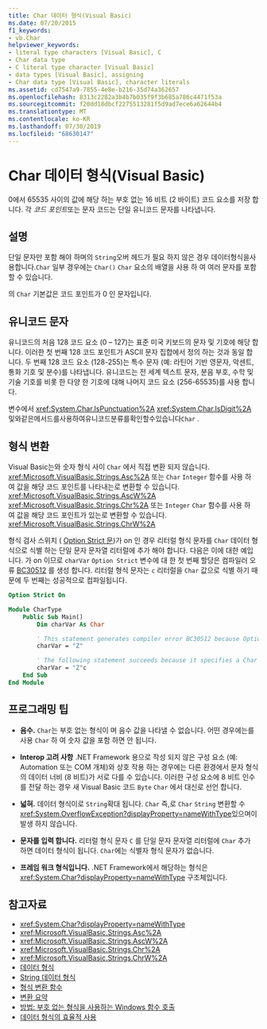 ```yaml
---
title: Char 데이터 형식(Visual Basic)
ms.date: 07/20/2015
f1_keywords:
- vb.Char
helpviewer_keywords:
- literal type characters [Visual Basic], C
- Char data type
- C literal type character [Visual Basic]
- data types [Visual Basic], assigning
- Char data type [Visual Basic], character literals
ms.assetid: cd7547a9-7855-4e8e-b216-35d74a362657
ms.openlocfilehash: 8313c2282a3b4b7b035f9f3b685a786c4471f53a
ms.sourcegitcommit: f20dd18dbcf2275513281f5d9ad7ece6a62644b4
ms.translationtype: MT
ms.contentlocale: ko-KR
ms.lasthandoff: 07/30/2019
ms.locfileid: "68630147"
---
```

# <a name="char-data-type-visual-basic"></a>Char 데이터 형식(Visual Basic)

0에서 65535 사이의 값에 해당 하는 부호 없는 16 비트 (2 바이트) 코드 요소를 저장 합니다. 각 *코드 포인트*또는 문자 코드는 단일 유니코드 문자를 나타냅니다.

## <a name="remarks"></a>설명

단일 문자만 포함 해야 하며의 `String`오버 헤드가 필요 하지 않은 경우 데이터형식을사용합니다.`Char` 일부 경우에는 `Char()` `Char` 요소의 배열을 사용 하 여 여러 문자를 포함할 수 있습니다.

의 `Char` 기본값은 코드 포인트가 0 인 문자입니다.

## <a name="unicode-characters"></a>유니코드 문자

유니코드의 처음 128 코드 요소 (0 – 127)는 표준 미국 키보드의 문자 및 기호에 해당 합니다. 이러한 첫 번째 128 코드 포인트가 ASCII 문자 집합에서 정의 하는 것과 동일 합니다. 두 번째 128 코드 요소 (128-255)는 특수 문자 (예: 라틴어 기반 영문자, 악센트, 통화 기호 및 분수)를 나타냅니다. 유니코드는 전 세계 텍스트 문자, 분음 부호, 수학 및 기술 기호를 비롯 한 다양 한 기호에 대해 나머지 코드 요소 (256-65535)를 사용 합니다.

변수에서 <xref:System.Char.IsPunctuation%2A> <xref:System.Char.IsDigit%2A> 및와같은메서드를사용하여유니코드분류를확인할수있습니다`Char` .

## <a name="type-conversions"></a>형식 변환

Visual Basic는와 숫자 형식 사이 `Char` 에서 직접 변환 되지 않습니다. <xref:Microsoft.VisualBasic.Strings.Asc%2A> 또는 `Char` `Integer` 함수를 사용 하 여 값을 해당 코드 포인트를 나타내는로 변환할 수 있습니다. <xref:Microsoft.VisualBasic.Strings.AscW%2A> <xref:Microsoft.VisualBasic.Strings.Chr%2A> 또는 `Integer` `Char` 함수를 사용 하 여 값을 해당 코드 포인트가 있는로 변환할 수 있습니다. <xref:Microsoft.VisualBasic.Strings.ChrW%2A>

형식 검사 스위치 ( [Option Strict 문](../../../visual-basic/language-reference/statements/option-strict-statement.md))가 on 인 경우 리터럴 형식 문자를 `Char` 데이터 형식으로 식별 하는 단일 문자 문자열 리터럴에 추가 해야 합니다. 다음은 이에 대한 예입니다. 가 on 이므로 `charVar` `Option Strict` 변수에 대 한 첫 번째 할당은 컴파일러 오류 [BC30512](../../misc/bc30512.md) 를 생성 합니다. 리터럴 형식 문자는 `c` 리터럴을 `Char` 값으로 식별 하기 때문에 두 번째는 성공적으로 컴파일됩니다.

```vb
Option Strict On

Module CharType
    Public Sub Main()
        Dim charVar As Char

        ' This statement generates compiler error BC30512 because Option Strict is On.  
        charVar = "Z"  

        ' The following statement succeeds because it specifies a Char literal.  
        charVar = "Z"c
    End Sub
End Module
```

## <a name="programming-tips"></a>프로그래밍 팁

- **음수.** `Char`는 부호 없는 형식이 며 음수 값을 나타낼 수 없습니다. 어떤 경우에는를 사용 `Char` 하 여 숫자 값을 포함 하면 안 됩니다.

- **Interop 고려 사항** .NET Framework 용으로 작성 되지 않은 구성 요소 (예: Automation 또는 COM 개체)와 상호 작용 하는 경우에는 다른 환경에서 문자 형식의 데이터 너비 (8 비트)가 서로 다를 수 있습니다. 이러한 구성 요소에 8 비트 인수를 전달 하는 경우 새 Visual Basic 코드 `Byte` `Char` 에서 대신로 선언 합니다.

- **넓혀.** 데이터 형식이로 `String`확대 됩니다. `Char` 즉,로 `Char` `String` 변환할 수 <xref:System.OverflowException?displayProperty=nameWithType>있으며이 발생 하지 않습니다.

- **문자를 입력 합니다.** 리터럴 형식 문자 `C` 를 단일 문자 문자열 리터럴에 `Char` 추가 하면 데이터 형식이 됩니다. `Char`에는 식별자 형식 문자가 없습니다.

- **프레임 워크 형식입니다.** .NET Framework에서 해당하는 형식은 <xref:System.Char?displayProperty=nameWithType> 구조체입니다.

## <a name="see-also"></a>참고자료

- <xref:System.Char?displayProperty=nameWithType>
- <xref:Microsoft.VisualBasic.Strings.Asc%2A>
- <xref:Microsoft.VisualBasic.Strings.AscW%2A>
- <xref:Microsoft.VisualBasic.Strings.Chr%2A>
- <xref:Microsoft.VisualBasic.Strings.ChrW%2A>
- [데이터 형식](../../../visual-basic/language-reference/data-types/index.md)
- [String 데이터 형식](../../../visual-basic/language-reference/data-types/string-data-type.md)
- [형식 변환 함수](../../../visual-basic/language-reference/functions/type-conversion-functions.md)
- [변환 요약](../../../visual-basic/language-reference/keywords/conversion-summary.md)
- [방법: 부호 없는 형식을 사용하는 Windows 함수 호출](../../../visual-basic/programming-guide/com-interop/how-to-call-a-windows-function-that-takes-unsigned-types.md)
- [데이터 형식의 효율적 사용](../../../visual-basic/programming-guide/language-features/data-types/efficient-use-of-data-types.md)
